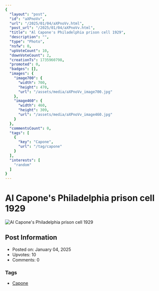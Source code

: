 ```yaml
---
{
  "layout": "post",
  "id": "aXPnoVv",
  "url": "/2025/01/04/aXPnoVv.html",
  "post_url": "/2025/01/04/aXPnoVv.html",
  "title": "Al Capone's Philadelphia prison cell 1929",
  "description": "",
  "type": "Photo",
  "nsfw": 0,
  "upVoteCount": 10,
  "downVoteCount": 2,
  "creationTs": 1735960798,
  "promoted": 0,
  "badges": [],
  "images": {
    "image700": {
      "width": 700,
      "height": 470,
      "url": "/assets/media/aXPnoVv_image700.jpg"
    },
    "image460": {
      "width": 460,
      "height": 309,
      "url": "/assets/media/aXPnoVv_image460.jpg"
    }
  },
  "commentsCount": 0,
  "tags": [
    {
      "key": "Capone",
      "url": "/tag/capone"
    }
  ],
  "interests": [
    "random"
  ]
}
---
```


# Al Capone's Philadelphia prison cell 1929

![Al Capone's Philadelphia prison cell 1929](/assets/media/aXPnoVv_image700.jpg)

## Post Information

- Posted on: January 04, 2025
- Upvotes: 10
- Comments: 0

### Tags

- [Capone](/tag/Capone)
